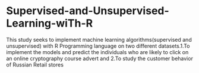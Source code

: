 # Supervised-and-Unsupervised-Learning-wiTh-R
This  study seeks to implement machine learning algorithms(supervised and unsupervised) with R Programming language on two different datasets.1.To implement the models and predict the individuals who are likely to click on an online cryptography course advert and 2.To study the customer behavior of  Russian Retail stores
